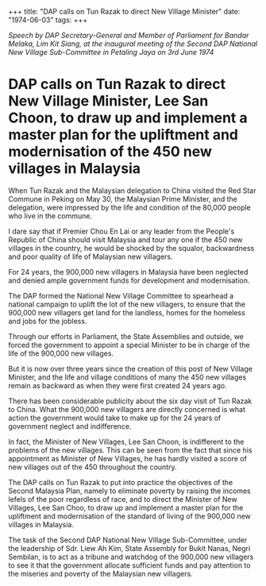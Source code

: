 +++ 
title: "DAP calls on Tun Razak to direct New Village Minister"
date: "1974-06-03"
tags:
+++

_Speech by DAP Secretary-General and Member of Parliament for Bandar Melaka, Lim Kit Siang, at the inaugural meeting of the Second DAP National New Village Sub-Committee in Petaling Jaya on 3rd June 1974_

# DAP calls on Tun Razak to direct New Village Minister, Lee San Choon, to draw up and implement a master plan for the upliftment and modernisation of the 450 new villages in Malaysia

When Tun Razak and the Malaysian delegation to China visited the Red Star Commune in Peking on May 30, the Malaysian Prime Minister, and the delegation, were impressed by the life and condition of the 80,000 people who live in the commune.</u>

I dare say that if Premier Chou En Lai or any leader from the People's Republic of China should visit Malaysia and tour any one if the 450 new villages in the country, he would be shocked by the squalor, backwardness and poor quality of life of Malaysian new villagers.

For 24 years, the 900,000 new villagers in Malaysia have been neglected and denied ample government funds for development and modernisation.

The DAP formed the National New Village Committee to spearhead a national campaign to uplift the lot of the new villagers, to ensure that the 900,000 new villagers get land for the landless, homes for the homeless and jobs for the jobless.

Through our efforts in Parliament, the State Assemblies and outside, we forced the government to appoint a special Minister to be in charge of the life of the 900,000 new villages.

But it is now over three years since the creation of this post of New Village Minister, and the life and village conditions of many the 450 new villages remain as backward as when they were first created 24 years ago.

There has been considerable publicity about the six day visit of Tun Razak to China. What the 900,000 new villagers are directly concerned is what action the government would take to make up for the 24 years of government neglect and indifference.

In fact, the Minister of New Villages, Lee San Choon, is indifferent to the problems of the new villages. This can be seen from the fact that since his appointment as Minister of New Villages, he has hardly visited a score of new villages out of the 450 throughout the country.

The DAP calls on Tun Razak to put into practice the objectives of the Second Malaysia Plan, namely to eliminate poverty by raising the incomes lefels of the poor regardless of race, and to direct the Minister of New Villages, Lee San Choo, to draw up and implement a master plan for the upliftment and modernisation of the standard of living of the 900,000 new villages in Malaysia.

The task of the Second DAP National New Village Sub-Committee, under the leadership of Sdr. Liew Ah Kim, State Assembly for Bukit Nanas, Negri Sembilan, is to act as a tribune and watchdog of the 900,000 new villagers to see it that the government allocate sufficient funds and pay attention to the miseries and poverty of the Malaysian new villagers.
 
